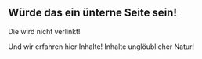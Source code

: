## Würde das ein ünterne Seite sein!

Die wird nicht verlinkt!

Und wir erfahren hier Inhalte!
Inhalte unglöublicher Natur!